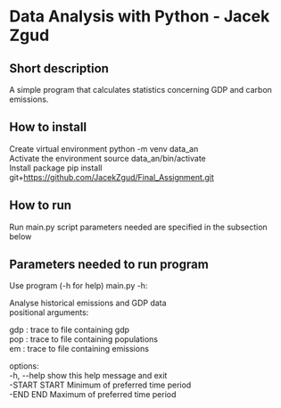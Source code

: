 # Data Analysis with Python - Jacek Zgud 
## Short description
A simple program that calculates statistics concerning GDP and carbon emissions.


## How to install
Create virtual environment python -m venv data_an
\
Activate the environment source data_an/bin/activate
\
Install package pip install git+https://github.com/JacekZgud/Final_Assignment.git

## How to run

Run main.py script parameters needed are specified in the subsection below

## Parameters needed to run program
Use program (-h for help) main.py -h:

Analyse historical emissions and GDP data
\
positional arguments:

gdp         : trace to file containing gdp
\
pop         : trace to file containing populations
\
em          : trace to file containing emissions

options:
 \
-h, --help  show this help message and exit
\
-START START    Minimum of preferred time period
\
-END END    Maximum of preferred time period



